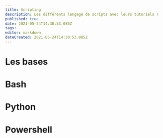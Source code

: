 ```yaml
---
title: Scripting
description: Les différents langage de scripts avec leurs tutoriels !
published: true
date: 2021-05-24T14:30:53.085Z
tags: 
editor: markdown
dateCreated: 2021-05-24T14:30:53.085Z
---
```


# Les bases

# Bash

# Python

# Powershell